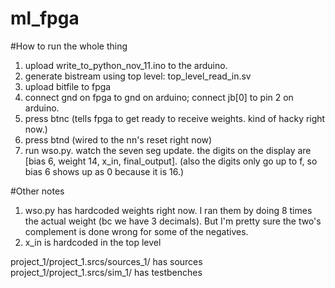 # ml_fpga
#How to run the whole thing
1. upload write\_to\_python\_nov\_11.ino to the arduino.
2. generate bistream using top level: top\_level\_read\_in.sv 
3. upload bitfile to fpga
4. connect gnd on fpga to gnd on arduino; connect jb\[0\] to pin 2 on arduino.
5. press btnc (tells fpga to get ready to receive weights. kind of hacky right now.)
6. press btnd (wired to the nn's reset right now)
7. run wso.py. watch the seven seg update. the digits on the display are \[bias 6, weight 14, x\_in, final\_output\]. (also the digits only go up to f, so bias 6 shows up as 0 because it is 16.)

#Other notes
1. wso.py has hardcoded weights right now. I ran them by doing 8 times the actual weight (bc we have 3 decimals). But I'm pretty sure the two's complement is done wrong for some of the negatives.
2. x\_in is hardcoded in the top level


project_1/project_1.srcs/sources_1/ has sources
project_1/project_1.srcs/sim_1/ has testbenches
